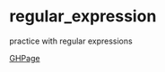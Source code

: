 # regular_expression
practice with regular expressions

[GHPage](https://yurasadilenko.github.io/regular_expression/)